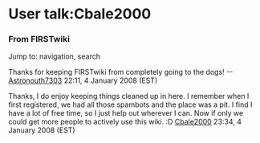 # User talk:Cbale2000

### From FIRSTwiki

Jump to: navigation, search

Thanks for keeping FIRSTwiki from completely going to the dogs!
--[Astronouth7303](/index.php/User:Astronouth7303 "User:Astronouth7303" )
22:11, 4 January 2008 (EST)

Thanks, I do enjoy keeping things cleaned up in here. I remember when I first
registered, we had all those spambots and the place was a pit. I find I have a
lot of free time, so I just help out wherever I can. Now if only we could get
more people to actively use this wiki. :D
[Cbale2000](/index.php/User:Cbale2000 "User:Cbale2000" ) 23:34, 4 January 2008
(EST)

